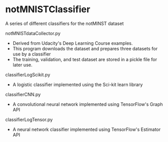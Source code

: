 # notMNISTClassifier
A series of different classifiers for the notMINST dataset

notMNISTdataCollector.py
- Derived from Udacity's Deep Learning Course examples. 
- This program downloads the dataset and prepares three datasets for use by a classifier
- The training, validation, and test dataset are stored in a pickle file for later use. 

classifierLogScikit.py
 - A logistic classifier implemented using the Sci-kit learn library

classifierCNN.py
- A convolutional neural network implemented using TensorFlow's Graph API

classifierLogTensor.py
- A neural network classifier implemented using TensorFlow's Estimator API

